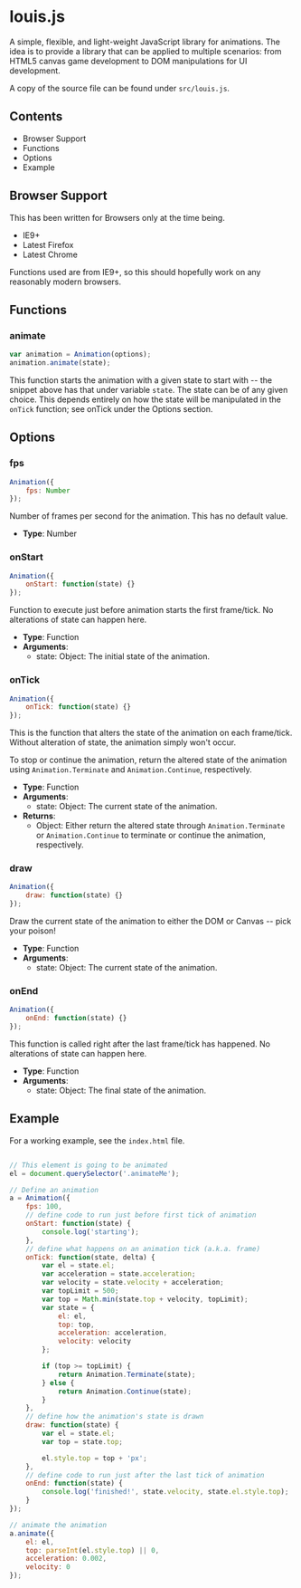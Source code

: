 # louis.js

A simple, flexible, and light-weight JavaScript library for animations. The idea is to provide a library that can be applied to multiple scenarios: from HTML5 canvas game development to DOM manipulations for UI development.

A copy of the source file can be found under `src/louis.js`.


## Contents

- Browser Support
- Functions
- Options
- Example


## Browser Support

This has been written for Browsers only at the time being.

- IE9+
- Latest Firefox
- Latest Chrome

Functions used are from IE9+, so this should hopefully work on any reasonably modern browsers.


## Functions

### animate

~~~ javascript
var animation = Animation(options);
animation.animate(state);
~~~

This function starts the animation with a given state to start with -- the snippet above has that under variable `state`. The state can be of any given choice. This depends entirely on how the state will be manipulated in the `onTick` function; see onTick under the Options section.


## Options

### fps

~~~ javascript
Animation({
	fps: Number
});
~~~

Number of frames per second for the animation. This has no default value.

- **Type**: Number

### onStart

~~~ javascript
Animation({
	onStart: function(state) {}
});
~~~

Function to execute just before animation starts the first frame/tick. No alterations of state can happen here.

- **Type**: Function
- **Arguments**:
	- state: Object: The initial state of the animation.

### onTick

~~~ javascript
Animation({
	onTick: function(state) {}
});
~~~

This is the function that alters the state of the animation on each frame/tick. Without alteration of state, the animation simply won't occur.

To stop or continue the animation, return the altered state of the animation using `Animation.Terminate` and `Animation.Continue`, respectively.

- **Type**: Function
- **Arguments**:
	- state: Object: The current state of the animation.
- **Returns**:
	- Object: Either return the altered state through `Animation.Terminate` or `Animation.Continue` to terminate or continue the animation, respectively.

### draw

~~~ javascript
Animation({
	draw: function(state) {}
});
~~~

Draw the current state of the animation to either the DOM or Canvas -- pick your poison!

- **Type**: Function
- **Arguments**:
	- state: Object: The current state of the animation.

### onEnd

~~~ javascript
Animation({
	onEnd: function(state) {}
});
~~~

This function is called right after the last frame/tick has happened. No alterations of state can happen here.

- **Type**: Function
- **Arguments**:
	- state: Object: The final state of the animation.


## Example

For a working example, see the `index.html` file.

~~~ javascript

// This element is going to be animated
el = document.querySelector('.animateMe');

// Define an animation
a = Animation({
	fps: 100,
	// define code to run just before first tick of animation
	onStart: function(state) {
		console.log('starting');
	},
	// define what happens on an animation tick (a.k.a. frame)
	onTick: function(state, delta) {
		var el = state.el;
		var acceleration = state.acceleration;
		var velocity = state.velocity + acceleration;
		var topLimit = 500;
		var top = Math.min(state.top + velocity, topLimit);
		var state = {
			el: el,
			top: top,
			acceleration: acceleration,
			velocity: velocity
		};

		if (top >= topLimit) {
			return Animation.Terminate(state);
		} else {
			return Animation.Continue(state);
		}
	},
	// define how the animation's state is drawn
	draw: function(state) {
		var el = state.el;
		var top = state.top;

		el.style.top = top + 'px';
	},
	// define code to run just after the last tick of animation
	onEnd: function(state) {
		console.log('finished!', state.velocity, state.el.style.top);
	}
});

// animate the animation
a.animate({
	el: el,
	top: parseInt(el.style.top) || 0,
	acceleration: 0.002,
	velocity: 0
});
~~~
